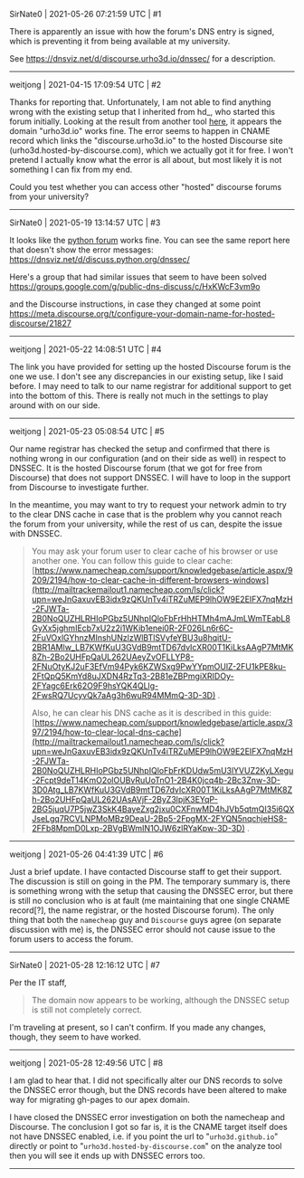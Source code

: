 SirNate0 | 2021-05-26 07:21:59 UTC | #1

There is apparently an issue with how the forum's DNS entry is signed, which is preventing it from being available at my university.

See https://dnsviz.net/d/discourse.urho3d.io/dnssec/ for a description.

-------------------------

weitjong | 2021-04-15 17:09:54 UTC | #2

Thanks for reporting that. Unfortunately, I am not able to find anything wrong with the existing setup that I inherited from hd_, who started this forum initially. Looking at the result from another tool [here](https://dnssec-analyzer.verisignlabs.com/discourse.urho3d.io), it appears the domain "urho3d.io" works fine. The error seems to happen in CNAME record which links the "discourse.urho3d.io" to the hosted Discourse site (urho3d.hosted-by-discourse.com), which we actually got it for free. I won't pretend I actually know what the error is all about, but most likely it is not something I can fix from my end.

Could you test whether you can access other "hosted" discourse forums from your university?

-------------------------

SirNate0 | 2021-05-19 13:14:57 UTC | #3

It looks like the [python forum](https://discuss.python.org/) works fine. You can see the same report here that doesn't show the error messages:
https://dnsviz.net/d/discuss.python.org/dnssec/

Here's a group that had similar issues that seem to have been solved
https://groups.google.com/g/public-dns-discuss/c/HxKWcF3vm9o

and the Discourse instructions, in case they changed at some point
https://meta.discourse.org/t/configure-your-domain-name-for-hosted-discourse/21827

-------------------------

weitjong | 2021-05-22 14:08:51 UTC | #4

The link you have provided for setting up the hosted Discourse forum is the one we use. I don't see any discrepancies in our existing setup, like I said before. I may need to talk to our name registrar for additional support to get into the bottom of this. There is really not much in the settings to play around with on our side.

-------------------------

weitjong | 2021-05-23 05:08:54 UTC | #5

Our name registrar has checked the setup and confirmed that there is nothing wrong in our configuration (and on their side as well) in respect to DNSSEC. It is the hosted Discourse forum (that we got for free from Discourse) that does not support DNSSEC. I will have to loop in the support from Discourse to investigate further.

In the meantime, you may want to try to request your network admin to try to the clear DNS cache in case that is the problem why you cannot reach the forum from your university, while the rest of us can, despite the issue with DNSSEC.

> You may ask your forum user to clear cache of his browser or use another one. You can follow this guide to clear cache: [https://www.namecheap.com/support/knowledgebase/article.aspx/9209/2194/how-to-clear-cache-in-different-browsers-windows](http://mailtrackemailout1.namecheap.com/ls/click?upn=weJnGaxuvEB3idx9zQKUnTv4iTRZuMEP9lhOW9E2EIFX7nqMzH-2FJWTa-2B0NoQUZHLRHIoPGbz5UNhpIQloFbFrHhHTMh4mAJmLWmTEabL8GyXx5jghmIEcb7xU2z2i1WKib1enei0R-2F026Ln6r6C-2FuVOxlGYhnzMInshUNzlzWlBTlSVyfeYBU3u8hqitU-2BR1AMlw_LB7KWfKuU3GVdB9mtTD67dvIcXR00T1KiLksAAgP7MtMK8Zh-2Bo2UHFpQaUL262UAeyZvOFLLYP8-2FNuOtyKJ2uF3EfVm94Pyk6KZWSxg9PwYYpmOUlZ-2FU1kPE8ku-2FtQpQ5KmYd8uJXDN4RzTq3-2B81eZBPmgiXRIDOy-2FYagc6Erk62O9F9hsYQK4QLlg-2FwsRQ7UcyvQk7aAg3h6wuR94MMmQ-3D-3D) .
> 
> Also, he can clear his DNS cache as it is described in this guide: [https://www.namecheap.com/support/knowledgebase/article.aspx/397/2194/how-to-clear-local-dns-cache](http://mailtrackemailout1.namecheap.com/ls/click?upn=weJnGaxuvEB3idx9zQKUnTv4iTRZuMEP9lhOW9E2EIFX7nqMzH-2FJWTa-2B0NoQUZHLRHIoPGbz5UNhpIQloFbFrKDUdw5mU3lYVUZ2KyLXegu-2Fcpt9deT14KmO2olOUBvRuUoTnO1-2B4K0jcq4b-2Bc3Znw-3D-3D0Atg_LB7KWfKuU3GVdB9mtTD67dvIcXR00T1KiLksAAgP7MtMK8Zh-2Bo2UHFpQaUL262UAsAVjF-2ByZ3lpjK3EYqP-2BG5juqU7P5jwZ3SkK4BayeZxg2jxu0CXFnwMD4hJVb5qtmQI35i6QXJseLgq7RCVLNPMoMBz9DeaU-2Bp5-2FpgMX-2FYQN5nqchjeHS8-2FFb8MpmD0Lxp-2BVgBWmIN1OJW6zlRYaKpw-3D-3D) .

-------------------------

weitjong | 2021-05-26 04:41:39 UTC | #6

Just a brief update. I have contacted Discourse staff to get their support. The discussion is still on going in the PM. The temporary summary is, there is something wrong with the setup that causing the DNSSEC error, but there is still no conclusion who is at fault (me maintaining that one single CNAME record[?], the name registrar, or the hosted Discourse forum). The only thing that both the `namecheap` guy and `Discourse` guys agree (on separate discussion with me) is, the DNSSEC error should not cause issue to the forum users to access the forum.

-------------------------

SirNate0 | 2021-05-28 12:16:12 UTC | #7

Per the IT staff,

> The domain now appears to be working, although the DNSSEC setup is still not completely correct.

I'm traveling at present, so I can't confirm. If you made any changes, though, they seem to have worked.

-------------------------

weitjong | 2021-05-28 12:49:56 UTC | #8

I am glad to hear that. I did not specifically alter our DNS records to solve the DNSSEC error though, but the DNS records have been altered to make way for migrating gh-pages to our apex domain.

I have closed the DNSSEC error investigation on both the namecheap and Discourse. The conclusion I got so far is, it is the CNAME target itself does not have DNSSEC enabled, i.e. if you point the url to "`urho3d.github.io`" directly or point to "`urho3d.hosted-by-discourse.com`" on the analyze tool then you will see it ends up with DNSSEC errors too.

-------------------------

